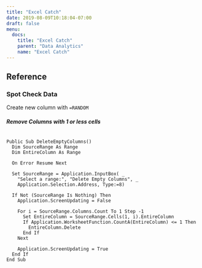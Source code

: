 ```yaml
---
title: "Excel Catch"
date: 2019-08-09T10:18:04-07:00
draft: false
menu:
  docs:
    title: "Excel Catch"
    parent: "Data Analytics"
    name: "Excel Catch"
---
```


## Reference 

### Spot Check Data 

Create new column with ``` =RANDOM ```




##### Remove Columns with 1 or less cells

```VB

Public Sub DeleteEmptyColumns()
  Dim SourceRange As Range
  Dim EntireColumn As Range
 
  On Error Resume Next
 
  Set SourceRange = Application.InputBox( _
    "Select a range:", "Delete Empty Columns", _
    Application.Selection.Address, Type:=8)
 
  If Not (SourceRange Is Nothing) Then
    Application.ScreenUpdating = False
 
    For i = SourceRange.Columns.Count To 1 Step -1
      Set EntireColumn = SourceRange.Cells(1, i).EntireColumn
      If Application.WorksheetFunction.CountA(EntireColumn) <= 1 Then
        EntireColumn.Delete
      End If
    Next
 
    Application.ScreenUpdating = True
  End If
End Sub

```
